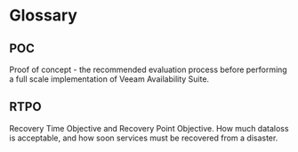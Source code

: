 # Glossary

## POC

Proof of concept - the recommended evaluation process before performing a full scale implementation of Veeam Availability Suite.

## RTPO

Recovery Time Objective and Recovery Point Objective. How much dataloss is acceptable, and how soon services must be recovered from a disaster.
